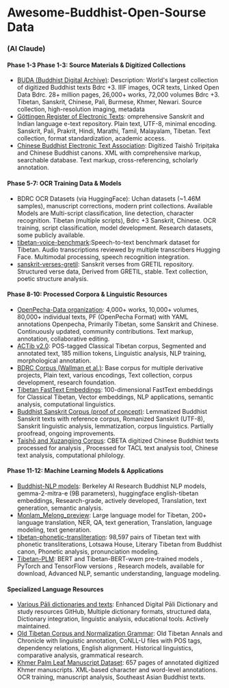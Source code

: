 # Awesome-Buddhist-Open-Sourse Data
### (AI Claude) 
#### Phase 1-3 Phase 1-3: Source Materials & Digitized Collections
- [BUDA (Buddhist Digital Archive)](https://library.bdrc.io/): Description: World's largest collection of digitized Buddhist texts Bdrc +3. IIIF images, OCR texts, Linked Open Data Bdrc. 28+ million pages, 26,000+ works, 72,000 volumes Bdrc +3. Tibetan, Sanskrit, Chinese, Pali, Burmese, Khmer, Newari. Source collection, high-resolution imaging, metadata
- [Göttingen Register of Electronic Texts](https://gretil.sub.uni-goettingen.de/): omprehensive Sanskrit and Indian language e-text repository. Plain text, UTF-8, minimal encoding. Sanskrit, Pali, Prakrit, Hindi, Marathi, Tamil, Malayalam, Tibetan. Text collection, format standardization, academic access.
- [Chinese Buddhist Electronic Text Association](https://cbetaonline.dila.edu.tw/): Digitized Taishō Tripiṭaka and Chinese Buddhist canons. XML with comprehensive markup, searchable database. Text markup, cross-referencing, scholarly annotation.  

#### Phase 5-7: OCR Training Data & Models
- BDRC OCR Datasets (via HuggingFace): Uchan datasets (~1.46M samples), manuscript corrections, modern print collections. Available Models are Multi-script classification, line detection, character recognition. Tibetan (multiple scripts), Bdrc +3 Sanskrit, Chinese. OCR training, script classification, model development. Research datasets, some publicly available. 
- [tibetan-voice-benchmark](https://huggingface.co/MonlamAI/tibetan-voice-benchmark):Speech-to-text benchmark dataset for Tibetan. Audio transcriptions reviewed by multiple transcribers Hugging Face. Multimodal processing, speech recognition integration.
- [sanskrit-verses-gretil](https://huggingface.co/paws/sanskrit-verses-gretil): Sanskrit verses from GRETIL repository. Structured verse data, Derived from GRETIL, stable. Text collection, poetic structure analysis.
#### Phase 8-10: Processed Corpora & Linguistic Resources
- [OpenPecha-Data organization](https://github.com/OpenPecha-Data): 4,000+ works, 10,000+ volumes, 80,000+ individual texts, PF (OpenPecha Format) with YAML annotations Openpecha, Primarily Tibetan, some Sanskrit and Chinese. Continuously updated, community contributions. Text markup, annotation, collaborative editing.
- [ACTib v2.0]( https://doi.org/10.5281/zenodo.3951486): POS-tagged Classical Tibetan corpus, Segmented and annotated text, 185 million tokens, Linguistic analysis, NLP training, morphological annotation.
- [BDRC Corpus (Wallman et al.)](https://doi.org/10.5281/zenodo.821218): Base corpus for multiple derivative projects, Plain text, various encodings, Text collection, corpus development, research foundation.
- [Tibetan FastText Embeddings](https://doi.org/10.5281/zenodo.6782247): 100-dimensional FastText embeddings for Classical Tibetan, Vector embeddings, NLP applications, semantic analysis, computational linguistics.
- [Buddhist Sanskrit Corpus (proof of concept)](https://doi.org/10.5281/zenodo.6686472): Lemmatized Buddhist Sanskrit texts with reference corpus, Romanized Sanskrit (UTF-8), Sanskrit linguistic analysis, lemmatization, corpus linguistics. Partially proofread, ongoing improvements.
- [Taishō and Xuzangjing Corpus](https://doi.org/10.5281/zenodo.6798320): CBETA digitized Chinese Buddhist texts processed for analysis , Processed for TACL text analysis tool, Chinese text analysis, computational philology.

#### Phase 11-12: Machine Learning Models & Applications
- [Buddhist-NLP models](https://huggingface.co/buddhist-nlp): Berkeley AI Research Buddhist NLP models, gemma-2-mitra-e (9B parameters), huggingface english-tibetan embeddings, Research-grade, actively developed, Translation, text generation, semantic analysis.
- [Monlam_Melong_preview](https://huggingface.co/TenzinGayche/Monlam_Melong_preview): Large language model for Tibetan, 200+ language translation, NER, QA, text generation, Translation, language modeling, text generation.
- [tibetan-phonetic-transliteration]( https://huggingface.co/billingsmoore/tibetan-phonetic-transliteration): 98,597 pairs of Tibetan text with phonetic transliterations, Lotsawa House, Literary Tibetan from Buddhist canon, Phonetic analysis, pronunciation modeling.
- [Tibetan-PLM](https://github.com/Dslab-NLP/Tibetan-PLM): BERT and Tibetan-BERT-wwm pre-trained models , PyTorch and TensorFlow versions , Research models, available for download, Advanced NLP, semantic understanding, language modeling.

#### Specialized Language Resources
- [Various Pāli dictionaries and texts](https://github.com/digitalpalitools): Enhanced Digital Pāli Dictionary and study resources GitHub, Multiple dictionary formats, structured data, Dictionary integration, linguistic analysis, educational tools. Actively maintained. 
- [Old Tibetan Corpus and Normalization Grammar](https://doi.org/10.5281/zenodo.4727552): Old Tibetan Annals and Chronicle with linguistic annotation, CoNLL-U files with POS tags, dependency relations, English alignment. Historical linguistics, comparative analysis, grammatical research.
- [Khmer Palm Leaf Manuscript Dataset](https://github.com/donavaly/SleukRith-Set): 657 pages of annotated digitized Khmer manuscripts. XML-based character and word-level annotations. OCR training, manuscript analysis, Southeast Asian Buddhist texts.
